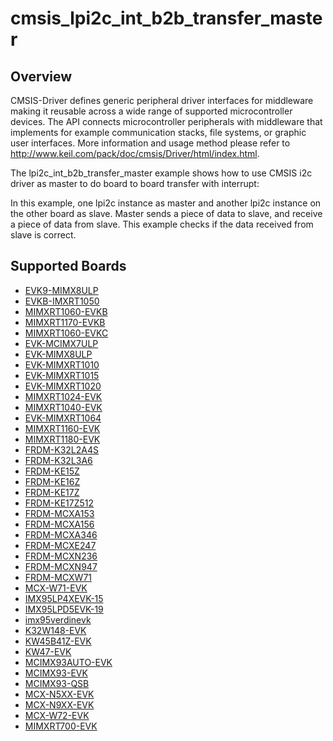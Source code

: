 # cmsis_lpi2c_int_b2b_transfer_master

## Overview
CMSIS-Driver defines generic peripheral driver interfaces for middleware making it reusable across a wide 
range of supported microcontroller devices. The API connects microcontroller peripherals with middleware 
that implements for example communication stacks, file systems, or graphic user interfaces. 
More information and usage method please refer to http://www.keil.com/pack/doc/cmsis/Driver/html/index.html.

The lpi2c_int_b2b_transfer_master example shows how to use CMSIS i2c driver as master to do board to board transfer 
with interrupt:

In this example, one lpi2c instance as master and another lpi2c instance on the other board as slave. Master sends a 
piece of data to slave, and receive a piece of data from slave. This example checks if the data received from 
slave is correct.

## Supported Boards
- [EVK9-MIMX8ULP](../../../../_boards/evk9mimx8ulp/cmsis_driver_examples/lpi2c/int_b2b_transfer/master/example_board_readme.md)
- [EVKB-IMXRT1050](../../../../_boards/evkbimxrt1050/cmsis_driver_examples/lpi2c/int_b2b_transfer/master/example_board_readme.md)
- [MIMXRT1060-EVKB](../../../../_boards/evkbmimxrt1060/cmsis_driver_examples/lpi2c/int_b2b_transfer/master/example_board_readme.md)
- [MIMXRT1170-EVKB](../../../../_boards/evkbmimxrt1170/cmsis_driver_examples/lpi2c/int_b2b_transfer/master/example_board_readme.md)
- [MIMXRT1060-EVKC](../../../../_boards/evkcmimxrt1060/cmsis_driver_examples/lpi2c/int_b2b_transfer/master/example_board_readme.md)
- [EVK-MCIMX7ULP](../../../../_boards/evkmcimx7ulp/cmsis_driver_examples/lpi2c/int_b2b_transfer/master/example_board_readme.md)
- [EVK-MIMX8ULP](../../../../_boards/evkmimx8ulp/cmsis_driver_examples/lpi2c/int_b2b_transfer/master/example_board_readme.md)
- [EVK-MIMXRT1010](../../../../_boards/evkmimxrt1010/cmsis_driver_examples/lpi2c/int_b2b_transfer/master/example_board_readme.md)
- [EVK-MIMXRT1015](../../../../_boards/evkmimxrt1015/cmsis_driver_examples/lpi2c/int_b2b_transfer/master/example_board_readme.md)
- [EVK-MIMXRT1020](../../../../_boards/evkmimxrt1020/cmsis_driver_examples/lpi2c/int_b2b_transfer/master/example_board_readme.md)
- [MIMXRT1024-EVK](../../../../_boards/evkmimxrt1024/cmsis_driver_examples/lpi2c/int_b2b_transfer/master/example_board_readme.md)
- [MIMXRT1040-EVK](../../../../_boards/evkmimxrt1040/cmsis_driver_examples/lpi2c/int_b2b_transfer/master/example_board_readme.md)
- [EVK-MIMXRT1064](../../../../_boards/evkmimxrt1064/cmsis_driver_examples/lpi2c/int_b2b_transfer/master/example_board_readme.md)
- [MIMXRT1160-EVK](../../../../_boards/evkmimxrt1160/cmsis_driver_examples/lpi2c/int_b2b_transfer/master/example_board_readme.md)
- [MIMXRT1180-EVK](../../../../_boards/evkmimxrt1180/cmsis_driver_examples/lpi2c/int_b2b_transfer/master/example_board_readme.md)
- [FRDM-K32L2A4S](../../../../_boards/frdmk32l2a4s/cmsis_driver_examples/lpi2c/int_b2b_transfer/master/example_board_readme.md)
- [FRDM-K32L3A6](../../../../_boards/frdmk32l3a6/cmsis_driver_examples/lpi2c/int_b2b_transfer/master/example_board_readme.md)
- [FRDM-KE15Z](../../../../_boards/frdmke15z/cmsis_driver_examples/lpi2c/int_b2b_transfer/master/example_board_readme.md)
- [FRDM-KE16Z](../../../../_boards/frdmke16z/cmsis_driver_examples/lpi2c/int_b2b_transfer/master/example_board_readme.md)
- [FRDM-KE17Z](../../../../_boards/frdmke17z/cmsis_driver_examples/lpi2c/int_b2b_transfer/master/example_board_readme.md)
- [FRDM-KE17Z512](../../../../_boards/frdmke17z512/cmsis_driver_examples/lpi2c/int_b2b_transfer/master/example_board_readme.md)
- [FRDM-MCXA153](../../../../_boards/frdmmcxa153/cmsis_driver_examples/lpi2c/int_b2b_transfer/master/example_board_readme.md)
- [FRDM-MCXA156](../../../../_boards/frdmmcxa156/cmsis_driver_examples/lpi2c/int_b2b_transfer/master/example_board_readme.md)
- [FRDM-MCXA346](../../../../_boards/frdmmcxa346/cmsis_driver_examples/lpi2c/int_b2b_transfer/master/example_board_readme.md)
- [FRDM-MCXE247](../../../../_boards/frdmmcxe247/cmsis_driver_examples/lpi2c/int_b2b_transfer/master/example_board_readme.md)
- [FRDM-MCXN236](../../../../_boards/frdmmcxn236/cmsis_driver_examples/lpi2c/int_b2b_transfer/master/example_board_readme.md)
- [FRDM-MCXN947](../../../../_boards/frdmmcxn947/cmsis_driver_examples/lpi2c/int_b2b_transfer/master/example_board_readme.md)
- [FRDM-MCXW71](../../../../_boards/frdmmcxw71/cmsis_driver_examples/lpi2c/int_b2b_transfer/master/example_board_readme.md)
- [MCX-W71-EVK](../../../../_boards/mcxw71evk/cmsis_driver_examples/lpi2c/int_b2b_transfer/master/example_board_readme.md)
- [IMX95LP4XEVK-15](../../../../_boards/imx95lp4xevk15/cmsis_driver_examples/lpi2c/int_b2b_transfer/master/example_board_readme.md)
- [IMX95LPD5EVK-19](../../../../_boards/imx95lpd5evk19/cmsis_driver_examples/lpi2c/int_b2b_transfer/master/example_board_readme.md)
- [imx95verdinevk](../../../../_boards/imx95verdinevk/cmsis_driver_examples/lpi2c/int_b2b_transfer/master/example_board_readme.md)
- [K32W148-EVK](../../../../_boards/k32w148evk/cmsis_driver_examples/lpi2c/int_b2b_transfer/master/example_board_readme.md)
- [KW45B41Z-EVK](../../../../_boards/kw45b41zevk/cmsis_driver_examples/lpi2c/int_b2b_transfer/master/example_board_readme.md)
- [KW47-EVK](../../../../_boards/kw47evk/cmsis_driver_examples/lpi2c/int_b2b_transfer/master/example_board_readme.md)
- [MCIMX93AUTO-EVK](../../../../_boards/mcimx93autoevk/cmsis_driver_examples/lpi2c/int_b2b_transfer/master/example_board_readme.md)
- [MCIMX93-EVK](../../../../_boards/mcimx93evk/cmsis_driver_examples/lpi2c/int_b2b_transfer/master/example_board_readme.md)
- [MCIMX93-QSB](../../../../_boards/mcimx93qsb/cmsis_driver_examples/lpi2c/int_b2b_transfer/master/example_board_readme.md)
- [MCX-N5XX-EVK](../../../../_boards/mcxn5xxevk/cmsis_driver_examples/lpi2c/int_b2b_transfer/master/example_board_readme.md)
- [MCX-N9XX-EVK](../../../../_boards/mcxn9xxevk/cmsis_driver_examples/lpi2c/int_b2b_transfer/master/example_board_readme.md)
- [MCX-W72-EVK](../../../../_boards/mcxw72evk/cmsis_driver_examples/lpi2c/int_b2b_transfer/master/example_board_readme.md)
- [MIMXRT700-EVK](../../../../_boards/mimxrt700evk/cmsis_driver_examples/lpi2c/int_b2b_transfer/master/example_board_readme.md)
